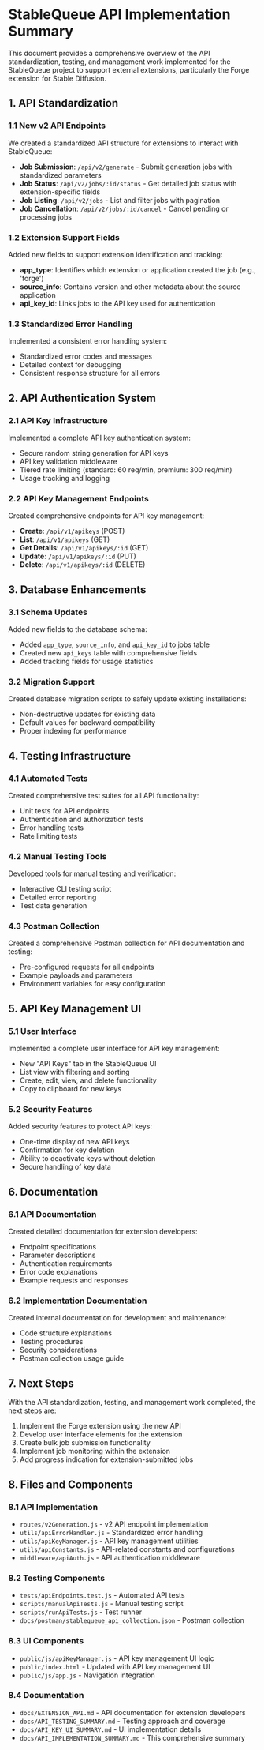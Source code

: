 # StableQueue API Implementation Summary

This document provides a comprehensive overview of the API standardization, testing, and management work implemented for the StableQueue project to support external extensions, particularly the Forge extension for Stable Diffusion.

## 1. API Standardization

### 1.1 New v2 API Endpoints

We created a standardized API structure for extensions to interact with StableQueue:

- **Job Submission**: `/api/v2/generate` - Submit generation jobs with standardized parameters
- **Job Status**: `/api/v2/jobs/:id/status` - Get detailed job status with extension-specific fields
- **Job Listing**: `/api/v2/jobs` - List and filter jobs with pagination
- **Job Cancellation**: `/api/v2/jobs/:id/cancel` - Cancel pending or processing jobs

### 1.2 Extension Support Fields

Added new fields to support extension identification and tracking:

- **app_type**: Identifies which extension or application created the job (e.g., 'forge')
- **source_info**: Contains version and other metadata about the source application
- **api_key_id**: Links jobs to the API key used for authentication

### 1.3 Standardized Error Handling

Implemented a consistent error handling system:

- Standardized error codes and messages
- Detailed context for debugging
- Consistent response structure for all errors

## 2. API Authentication System

### 2.1 API Key Infrastructure

Implemented a complete API key authentication system:

- Secure random string generation for API keys
- API key validation middleware
- Tiered rate limiting (standard: 60 req/min, premium: 300 req/min)
- Usage tracking and logging

### 2.2 API Key Management Endpoints

Created comprehensive endpoints for API key management:

- **Create**: `/api/v1/apikeys` (POST)
- **List**: `/api/v1/apikeys` (GET)
- **Get Details**: `/api/v1/apikeys/:id` (GET)
- **Update**: `/api/v1/apikeys/:id` (PUT)
- **Delete**: `/api/v1/apikeys/:id` (DELETE)

## 3. Database Enhancements

### 3.1 Schema Updates

Added new fields to the database schema:

- Added `app_type`, `source_info`, and `api_key_id` to jobs table
- Created new `api_keys` table with comprehensive fields
- Added tracking fields for usage statistics

### 3.2 Migration Support

Created database migration scripts to safely update existing installations:

- Non-destructive updates for existing data
- Default values for backward compatibility
- Proper indexing for performance

## 4. Testing Infrastructure

### 4.1 Automated Tests

Created comprehensive test suites for all API functionality:

- Unit tests for API endpoints
- Authentication and authorization tests
- Error handling tests
- Rate limiting tests

### 4.2 Manual Testing Tools

Developed tools for manual testing and verification:

- Interactive CLI testing script
- Detailed error reporting
- Test data generation

### 4.3 Postman Collection

Created a comprehensive Postman collection for API documentation and testing:

- Pre-configured requests for all endpoints
- Example payloads and parameters
- Environment variables for easy configuration

## 5. API Key Management UI

### 5.1 User Interface

Implemented a complete user interface for API key management:

- New "API Keys" tab in the StableQueue UI
- List view with filtering and sorting
- Create, edit, view, and delete functionality
- Copy to clipboard for new keys

### 5.2 Security Features

Added security features to protect API keys:

- One-time display of new API keys
- Confirmation for key deletion
- Ability to deactivate keys without deletion
- Secure handling of key data

## 6. Documentation

### 6.1 API Documentation

Created detailed documentation for extension developers:

- Endpoint specifications
- Parameter descriptions
- Authentication requirements
- Error code explanations
- Example requests and responses

### 6.2 Implementation Documentation

Created internal documentation for development and maintenance:

- Code structure explanations
- Testing procedures
- Security considerations
- Postman collection usage guide

## 7. Next Steps

With the API standardization, testing, and management work completed, the next steps are:

1. Implement the Forge extension using the new API
2. Develop user interface elements for the extension
3. Create bulk job submission functionality
4. Implement job monitoring within the extension
5. Add progress indication for extension-submitted jobs

## 8. Files and Components

### 8.1 API Implementation

- `routes/v2Generation.js` - v2 API endpoint implementation
- `utils/apiErrorHandler.js` - Standardized error handling
- `utils/apiKeyManager.js` - API key management utilities
- `utils/apiConstants.js` - API-related constants and configurations
- `middleware/apiAuth.js` - API authentication middleware

### 8.2 Testing Components

- `tests/apiEndpoints.test.js` - Automated API tests
- `scripts/manualApiTests.js` - Manual testing script
- `scripts/runApiTests.js` - Test runner
- `docs/postman/stablequeue_api_collection.json` - Postman collection

### 8.3 UI Components

- `public/js/apiKeyManager.js` - API key management UI logic
- `public/index.html` - Updated with API key management UI
- `public/js/app.js` - Navigation integration

### 8.4 Documentation

- `docs/EXTENSION_API.md` - API documentation for extension developers
- `docs/API_TESTING_SUMMARY.md` - Testing approach and coverage
- `docs/API_KEY_UI_SUMMARY.md` - UI implementation details
- `docs/API_IMPLEMENTATION_SUMMARY.md` - This comprehensive summary 